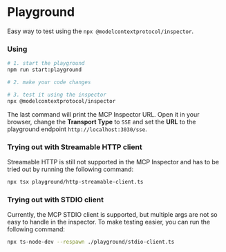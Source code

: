 # Playground

Easy way to test using the `npx @modelcontextprotocol/inspector`.

### Using

```sh
# 1. start the playground
npm run start:playground

# 2. make your code changes

# 3. test it using the inspector
npx @modelcontextprotocol/inspector
```

The last command will print the MCP Inspector URL. Open it in your browser, change the **Transport Type** to `SSE` and set the **URL** to the playground endpoint `http://localhost:3030/sse`.

### Trying out with Streamable HTTP client

Streamable HTTP is still not supported in the MCP Inspector and has to be tried out by running the following command:

```sh
npx tsx playground/http-streamable-client.ts
```

### Trying out with STDIO client

Currently, the MCP STDIO client is supported, but multiple args are not so easy to handle in the inspector. To make testing easier, you can run the following command:

```sh
npx ts-node-dev --respawn ./playground/stdio-client.ts
```
